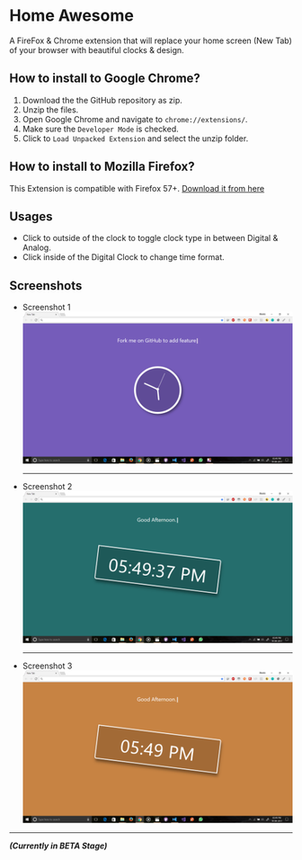 # Home Awesome
A FireFox & Chrome extension that will replace your home screen (New Tab) of your browser with beautiful clocks & design.

## How to install to Google Chrome?
1. Download the the GitHub repository as zip. 
2. Unzip the files. 
3. Open Google Chrome and navigate to `chrome://extensions/`.
4. Make sure the `Developer Mode` is checked.
5. Click to `Load Unpacked Extension` and select the unzip folder. 

## How to install to Mozilla Firefox?
This Extension is compatible with Firefox 57+. [Download it from here](https://addons.mozilla.org/en-US/firefox/addon/home-awesome/)

## Usages 
- Click to outside of the clock to toggle clock type in between Digital & Analog.
- Click inside of the Digital Clock to change time format.

## Screenshots

* Screenshot 1  ![Screenshot 1](./img/homeAwesome1.png)
    <hr>
* Screenshot 2  ![Screenshot 2](./img/homeAwesome2.png)
    <hr>
* Screenshot 3  ![Screenshot 3](./img/homeAwesome3.png)

<hr>

***(Currently in BETA Stage)***
